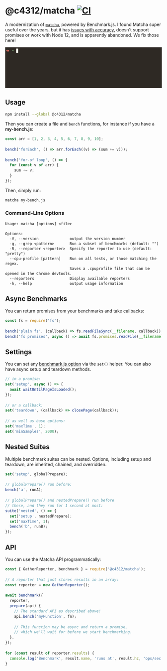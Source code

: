 # @c4312/matcha [![CI](https://github.com/connor4312/matcha/actions/workflows/ci.yml/badge.svg?branch=master)](https://github.com/connor4312/matcha/actions/workflows/ci.yml?query=branch%3Amaster)

A modernization of [`matcha`](https://github.com/logicalparadox/matcha), powered by Benchmark.js. I found Matcha super useful over the years, but it has [issues with accuracy](https://github.com/logicalparadox/matcha/issues/22), doesn't support promises or work with Node 12, and is apparently abandoned. We fix those here!

![Demonstration video of the matcha command line](./demo.gif)

## Usage

```sh
npm install --global @c4312/matcha
```

Then you can create a file and `bench` functions, for instance if you have a **my-bench.js**:

```js
const arr = [1, 2, 3, 4, 5, 6, 7, 8, 9, 10];

bench('forEach', () => arr.forEach((v) => (sum += v)));

bench('for-of loop', () => {
  for (const v of arr) {
    sum += v;
  }
});
```

Then, simply run:

```sh
matcha my-bench.js
```

### Command-Line Options

```text
Usage: matcha [options] <file>

Options:
  -V, --version              output the version number
  -g, --grep <pattern>       Run a subset of benchmarks (default: "")
  -R, --reporter <reporter>  Specify the reporter to use (default: "pretty")
  --cpu-profile [pattern]    Run on all tests, or those matching the regex.
                             Saves a .cpuprofile file that can be opened in the Chrome devtools.
  --reporters                Display available reporters
  -h, --help                 output usage information
```

## Async Benchmarks

You can return promises from your benchmarks and take callbacks:

```js
const fs = require('fs');

bench('plain fs', (callback) => fs.readFileSync(__filename, callback));
bench('fs promises', async () => await fs.promises.readFile(__filename));
```

## Settings

You can set any [benchmark.js option](https://benchmarkjs.com/docs#options) via the `set()` helper. You can also have async setup and teardown methods.

```js
// in a promise:
set('setup', async () => {
  await waitUntilPageIsLoaded();
});

// or a callback:
set('teardown', (callback) => closePage(callback));

// as well as base options:
set('maxTime', 1);
set('minSamples', 2000);
```

## Nested Suites

Multiple benchmark suites can be nested. Options, including setup and teardown, are inherited, chained, and overridden.

```js
set('setup', globalPrepare);

// globalPrepare() run before:
bench('a', runA);

// globalPrepare() and nestedPrepare() run before
// these, and they run for 1 second at most:
suite('nested', () => {
  set('setup', nestedPrepare);
  set('maxTime', 1);
  bench('b', runB);
});
```

## API

You can use the Matcha API programmatically:

```js
const { GatherReporter, benchmark } = require('@c4312/matcha');

// A reporter that just stores results in an array:
const reporter = new GatherReporter();

await benchmark({
  reporter,
  prepare(api) {
    // The standard API as described above!
    api.bench('myFunction', fn);

    // This function may be async and return a promise,
    // which we'll wait for before we start benchmarking.
  },
});

for (const result of reporter.results) {
  console.log('Benchmark', result.name, 'runs at', result.hz, 'ops/sec');
}
```
